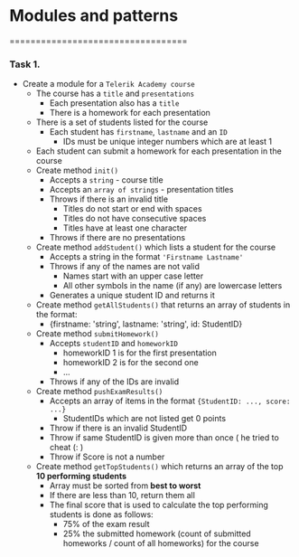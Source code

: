 # Modules and patterns
==================================

### Task 1.
* Create a module for a `Telerik Academy course`
  * The course has a `title` and `presentations`
    * Each presentation also has a `title`
    * There is a homework for each presentation
  * There is a set of students listed for the course
    * Each student has `firstname`, `lastname` and an `ID`
      * IDs must be unique integer numbers which are at least 1
  * Each student can submit a homework for each presentation in the course
  * Create method `init()`
    * Accepts a `string` - course title
    * Accepts an `array of strings` - presentation titles
    * Throws if there is an invalid title
      * Titles do not start or end with spaces
      * Titles do not have consecutive spaces
      * Titles have at least one character
    * Throws if there are no presentations
  * Create method `addStudent()` which lists a student for the course
    * Accepts a string in the format `'Firstname Lastname'`
    * Throws if any of the names are not valid
      * Names start with an upper case letter
      * All other symbols in the name (if any) are lowercase letters
    * Generates a unique student ID and returns it
  * Create method `getAllStudents()` that returns an array of students in the format:
    * {firstname: 'string', lastname: 'string', id: StudentID}
  * Create method `submitHomework()`
    * Accepts `studentID` and `homeworkID`
      * homeworkID 1 is for the first presentation
      * homeworkID 2 is for the second one
      * ...
    * Throws if any of the IDs are invalid
  * Create method `pushExamResults()`
    * Accepts an array of items in the format `{StudentID: ..., score: ...}`
      * StudentIDs which are not listed get 0 points
    * Throw if there is an invalid StudentID
    * Throw if same StudentID is given more than once ( he tried to cheat (: )
    * Throw if Score is not a number
  * Create method `getTopStudents()` which returns an array of the top **10 performing students**
    * Array must be sorted from **best to worst**
    * If there are less than 10, return them all
    * The final score that is used to calculate the top performing students is done as follows:
      * 75% of the exam result
      * 25% the submitted homework (count of submitted homeworks / count of all homeworks) for the course